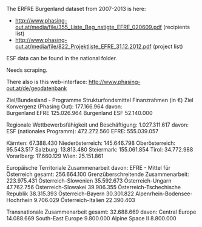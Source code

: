 The ERFRE Burgenland dataset from 2007-2013 is here:

* http://www.phasing-out.at/media/file/355_Liste_Beg_nstigte_EFRE_020609.pdf (recipients list)
* http://www.phasing-out.at/media/file/822_Projektliste_EFRE_31.12.2012.pdf (project list)

ESF data can be found in the national folder.

Needs scraping.

There also is this web-interface: http://www.phasing-out.at/de/geodatenbank

Ziel/Bundesland - Programme	Strukturfondsmittel
Finanzrahmen
(in €)
Ziel Konvergenz (Phasing Out): 177.166.964 
davon:	
Burgenland EFRE	125.026.964
Burgenland ESF	52.140.000


Regionale Wettbewerbsfähigkeit und Beschäftigung:	1.027.311.617
davon: 
ESF (nationales Programm): 472.272.560
EFRE: 555.039.057

Kärnten: 67.388.430
Niederösterreich: 145.646.798
Oberösterreich: 95.543.517
Salzburg: 13.813.480
Steiermark: 155.061.854
Tirol: 34.772.988
Vorarlberg: 17.660.129
Wien: 25.151.861


Europäische Territoriale Zusammenarbeit
davon:
EFRE - Mittel für Österreich gesamt: 256.664.100
Grenzüberschreitende Zusammenarbeit: 223.975.431
Österreich-Slowenien 35.592.673
Österreich-Ungarn 47.762.756
Österreich-Slowakei 39.906.355
Österreich-Tschechische Republik 38.315.393
Österreich-Bayern	30.301.822
Alpenrhein-Bodensee-Hochrhein	9.706.029
Österreich-Italien	22.390.403

Transnationale Zusammenarbeit gesamt: 32.688.669
davon:
Central Europe	14.088.669
South-East Europe	9.800.000
Alpine Space II	8.800.000
